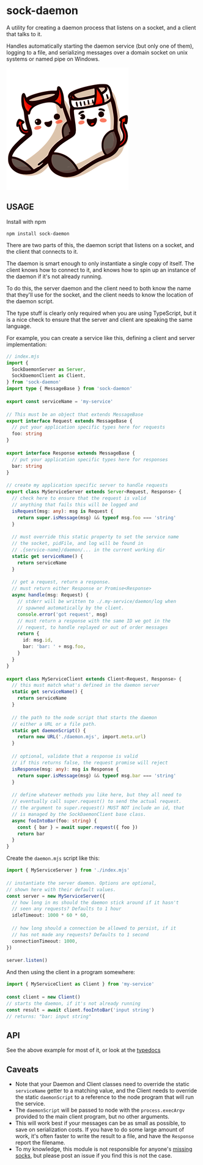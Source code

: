 # sock-daemon

A utility for creating a daemon process that listens on a socket,
and a client that talks to it.

Handles automatically starting the daemon service (but only one
of them), logging to a file, and serializing messages over a
domain socket on unix systems or named pipe on Windows.

<img src="./sock-daemon.svg" alt="two cartoon socks with devil tails and horns" height="320" width="320">

## USAGE

Install with npm

```
npm install sock-daemon
```

There are two parts of this, the daemon script that listens on a
socket, and the client that connects to it.

The daemon is smart enough to only instantiate a single copy of
itself. The client knows how to connect to it, and knows how to
spin up an instance of the daemon if it's not already running.

To do this, the server daemon and the client need to both know
the name that they'll use for the socket, and the client needs to
know the location of the daemon script.

The type stuff is clearly only required when you are using
TypeScript, but it is a nice check to ensure that the server and
client are speaking the same language.

For example, you can create a service like this, defining a
client and server implementation:

```ts
// index.mjs
import {
  SockDaemonServer as Server,
  SockDaemonClient as Client,
} from 'sock-daemon'
import type { MessageBase } from 'sock-daemon'

export const serviceName = 'my-service'

// This must be an object that extends MessageBase
export interface Request extends MessageBase {
  // put your application specific types here for requests
  foo: string
}

export interface Response extends MessageBase {
  // put your application specific types here for responses
  bar: string
}

// create my application specific server to handle requests
export class MyServiceServer extends Server<Request, Response> {
  // check here to ensure that the request is valid
  // anything that fails this will be logged and
  isRequest(msg: any): msg is Request {
    return super.isMessage(msg) && typeof msg.foo === 'string'
  }

  // must override this static property to set the service name
  // the socket, pidFile, and log will be found in
  // .{service-name}/daemon/... in the current working dir
  static get serviceName() {
    return serviceName
  }

  // get a request, return a response.
  // must return either Response or Promise<Response>
  async handle(msg: Request) {
    // stderr will be written to ./.my-service/daemon/log when
    // spawned automatically by the client.
    console.error('got request', msg)
    // must return a response with the same ID we got in the
    // request, to handle replayed or out of order messages
    return {
      id: msg.id,
      bar: 'bar: ' + msg.foo,
    }
  }
}

export class MyServiceClient extends Client<Request, Response> {
  // this must match what's defined in the daemon server
  static get serviceName() {
    return serviceName
  }

  // the path to the node script that starts the daemon
  // either a URL or a file path.
  static get daemonScript() {
    return new URL('./daemon.mjs', import.meta.url)
  }

  // optional, validate that a response is valid
  // if this returns false, the request promise will reject
  isResponse(msg: any): msg is Response {
    return super.isMessage(msg) && typeof msg.bar === 'string'
  }

  // define whatever methods you like here, but they all need to
  // eventually call super.request() to send the actual request.
  // the argument to super.request() MUST NOT include an id, that
  // is managed by the SockDaemonClient base class.
  async fooIntoBar(foo: string) {
    const { bar } = await super.request({ foo })
    return bar
  }
}
```

Create the `daemon.mjs` script like this:

```ts
import { MyServiceServer } from './index.mjs'

// instantiate the server daemon. Options are optional,
// shown here with their default values.
const server = new MyServiceServer({
  // how long in ms should the daemon stick around if it hasn't
  // seen any requests? Defaults to 1 hour
  idleTimeout: 1000 * 60 * 60,

  // how long should a connection be allowed to persist, if it
  // has not made any requests? Defaults to 1 second
  connectionTimeout: 1000,
})

server.listen()
```

And then using the client in a program somewhere:

```ts
import { MyServiceClient as Client } from 'my-service'

const client = new Client()
// starts the daemon, if it's not already running
const result = await client.fooIntoBar('input string')
// returns: "bar: input string"
```

## API

See the above example for most of it, or look at the
[typedocs](https://isaacs.github.io/sock-daemon)

## Caveats

- Note that your Daemon and Client classes need to override the
  static `serviceName` getter to a matching value, and the Client
  needs to override the static `daemonScript` to a reference to
  the node program that will run the service.
- The `daemonScript` will be passed to node with the
  `process.execArgv` provided to the main client program, but no
  other arguments.
- This will work best if your messages can be as small as
  possible, to save on serialization costs. If you have to do
  some large amount of work, it's often faster to write the
  result to a file, and have the `Response` report the filename.
- To my knowledge, this module is not responsible for anyone's
  [missing socks](https://en.uncyclopedia.co/wiki/Sock_demon),
  but please post an issue if you find this is not the case.
